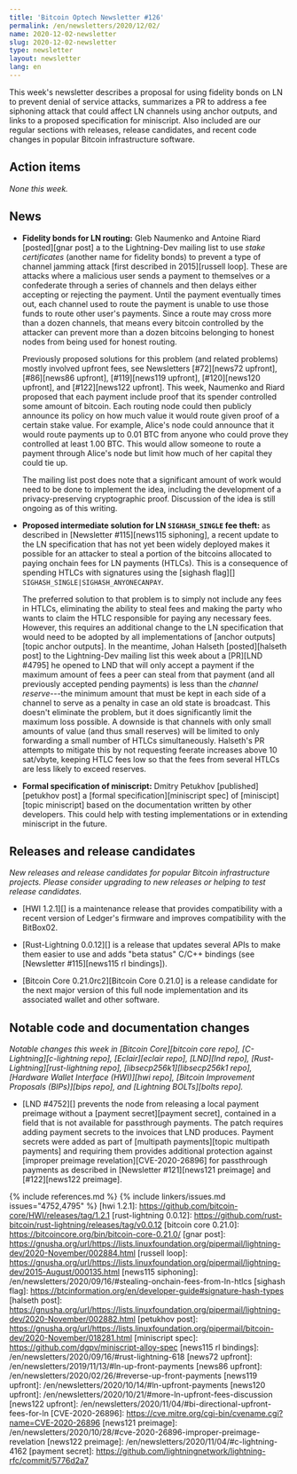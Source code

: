 ```yaml
---
title: 'Bitcoin Optech Newsletter #126'
permalink: /en/newsletters/2020/12/02/
name: 2020-12-02-newsletter
slug: 2020-12-02-newsletter
type: newsletter
layout: newsletter
lang: en
---
```

This week's newsletter describes a proposal for using fidelity bonds on
LN to prevent denial of service attacks, summarizes a PR to address a
fee siphoning attack that could affect LN channels using anchor outputs,
and links to a proposed specification for miniscript.  Also included are
our regular sections with releases, release candidates, and recent code
changes in popular Bitcoin infrastructure software.

## Action items

*None this week.*

## News

- **Fidelity bonds for LN routing:** Gleb Naumenko and Antoine Riard
  [posted][gnar post] a to the Lightning-Dev mailing list to use *stake
  certificates* (another name for fidelity bonds) to prevent a type of
  channel jamming attack [first described in 2015][russell loop].
  These are attacks where a malicious user sends a payment to themselves
  or a confederate through a series of channels and then delays either
  accepting or rejecting the payment.  Until the payment eventually
  times out, each channel used to route the payment is unable to use
  those funds to route other user's payments.  Since a route may cross
  more than a dozen channels, that means every bitcoin controlled by the
  attacker can prevent more than a dozen bitcoins belonging to honest
  nodes from being used for honest routing. <!-- "more than a dozen" is conservative, I
  think 25 is the actual max:
  http://gnusha.org/lightning-dev/2020-11-30.log 04:42 -->

  Previously proposed solutions for this problem (and related
  problems) mostly involved upfront fees, see Newsletters
  [#72][news72 upfront], [#86][news86 upfront], [#119][news119
  upfront], [#120][news120 upfront], and [#122][news122 upfront].
  This week, Naumenko and Riard proposed that each payment include
  proof that its spender controlled some amount of bitcoin.  Each
  routing node could then publicly announce its policy on how much
  value it would route given proof of a certain stake value.  For
  example, Alice's node could announce that it would route payments up
  to 0.01 BTC from anyone who could prove they controlled at least
  1.00 BTC.  This would allow someone to route a payment through
  Alice's node but limit how much of her capital they could tie up.

  The mailing list post does note that a significant amount of work
  would need to be done to implement the idea, including the
  development of a privacy-preserving cryptographic proof.  Discussion
  of the idea is still ongoing as of this writing.

- **Proposed intermediate solution for LN `SIGHASH_SINGLE` fee theft:**
  as described in [Newsletter #115][news115 siphoning], a recent update
  to the LN specification that has not yet been widely deployed makes it
  possible for an attacker to steal a portion of the bitcoins allocated
  to paying onchain fees for LN payments (HTLCs).  This is a consequence
  of spending HTLCs with signatures using the [sighash flag][]
  `SIGHASH_SINGLE|SIGHASH_ANYONECANPAY`.

  The preferred solution to that problem is to simply not include any
  fees in HTLCs, eliminating the ability to steal fees and making the
  party who wants to claim the HTLC responsible for paying any
  necessary fees.  However, this requires an additional change to the
  LN specification that would need to be adopted by all
  implementations of [anchor outputs][topic anchor outputs].  In the
  meantime, Johan Halseth
  [posted][halseth post] to the Lightning-Dev mailing list this week
  about a [PR][LND #4795] he opened to LND that will only accept a
  payment if the maximum amount of fees a peer can steal from that
  payment (and all previously accepted pending payments) is less than the
  *channel reserve*---the minimum amount that must be kept in each
  side of a channel to serve as a penalty in case an old state is
  broadcast.  This doesn't eliminate the problem, but it does
  significantly limit the maximum loss possible.  A downside is that
  channels with only small amounts of value (and thus small reserves)
  will be limited to only forwarding a small number of HTLCs
  simultaneously.  Halseth's PR attempts to mitigate this by not
  requesting feerate increases above 10 sat/vbyte, keeping HTLC fees
  low so that the fees from several HTLCs are less likely to exceed
  reserves.

- **Formal specification of miniscript:** Dmitry Petukhov
  [published][petukhov post] a [formal specification][miniscript spec]
  of [miniscipt][topic miniscript] based on the documentation written by
  other developers.  This could help with testing implementations or in
  extending miniscript in the future.

## Releases and release candidates

*New releases and release candidates for popular Bitcoin infrastructure
projects.  Please consider upgrading to new releases or helping to test
release candidates.*

- [HWI 1.2.1][] is a maintenance release that provides compatibility
  with a recent version of Ledger's firmware and improves compatibility
  with the BitBox02.

- [Rust-Lightning 0.0.12][] is a release that updates several APIs to
  make them easier to use and adds "beta status" C/C++ bindings (see
  [Newsletter #115][news115 rl bindings]).

- [Bitcoin Core 0.21.0rc2][Bitcoin Core 0.21.0] is a release candidate
  for the next major version of this full node implementation and its
  associated wallet and other software.

## Notable code and documentation changes

*Notable changes this week in [Bitcoin Core][bitcoin core repo],
[C-Lightning][c-lightning repo], [Eclair][eclair repo], [LND][lnd repo],
[Rust-Lightning][rust-lightning repo], [libsecp256k1][libsecp256k1 repo],
[Hardware Wallet Interface (HWI)][hwi repo], [Bitcoin Improvement Proposals
(BIPs)][bips repo], and [Lightning BOLTs][bolts repo].*

- [LND #4752][] prevents the node from releasing a local payment
  preimage without a [payment secret][payment secret], contained in a
  field that is not available for passthrough payments.  The patch
  requires adding payment secrets to the invoices that LND produces.
  Payment secrets were added as part of [multipath payments][topic
  multipath payments] and requiring them provides additional protection
  against [improper preimage revelation][CVE-2020-26896] for passthrough
  payments as described in [Newsletter #121][news121 preimage] and
  [#122][news122 preimage].

{% include references.md %}
{% include linkers/issues.md issues="4752,4795" %}
[hwi 1.2.1]: https://github.com/bitcoin-core/HWI/releases/tag/1.2.1
[rust-lightning 0.0.12]: https://github.com/rust-bitcoin/rust-lightning/releases/tag/v0.0.12
[bitcoin core 0.21.0]: https://bitcoincore.org/bin/bitcoin-core-0.21.0/
[gnar post]: https://gnusha.org/url/https://lists.linuxfoundation.org/pipermail/lightning-dev/2020-November/002884.html
[russell loop]: https://gnusha.org/url/https://lists.linuxfoundation.org/pipermail/lightning-dev/2015-August/000135.html
[news115 siphoning]: /en/newsletters/2020/09/16/#stealing-onchain-fees-from-ln-htlcs
[sighash flag]: https://btcinformation.org/en/developer-guide#signature-hash-types
[halseth post]: https://gnusha.org/url/https://lists.linuxfoundation.org/pipermail/lightning-dev/2020-November/002882.html
[petukhov post]: https://gnusha.org/url/https://lists.linuxfoundation.org/pipermail/bitcoin-dev/2020-November/018281.html
[miniscript spec]: https://github.com/dgpv/miniscript-alloy-spec
[news115 rl bindings]: /en/newsletters/2020/09/16/#rust-lightning-618
[news72 upfront]: /en/newsletters/2019/11/13/#ln-up-front-payments
[news86 upfront]: /en/newsletters/2020/02/26/#reverse-up-front-payments
[news119 upfront]: /en/newsletters/2020/10/14/#ln-upfront-payments
[news120 upfront]: /en/newsletters/2020/10/21/#more-ln-upfront-fees-discussion
[news122 upfront]: /en/newsletters/2020/11/04/#bi-directional-upfront-fees-for-ln
[CVE-2020-26896]: https://cve.mitre.org/cgi-bin/cvename.cgi?name=CVE-2020-26896
[news121 preimage]: /en/newsletters/2020/10/28/#cve-2020-26896-improper-preimage-revelation
[news122 preimage]: /en/newsletters/2020/11/04/#c-lightning-4162
[payment secret]: https://github.com/lightningnetwork/lightning-rfc/commit/5776d2a7

